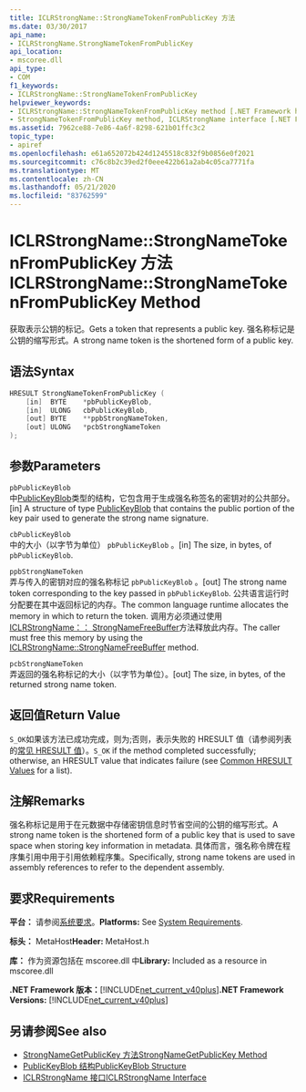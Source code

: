 ```yaml
---
title: ICLRStrongName::StrongNameTokenFromPublicKey 方法
ms.date: 03/30/2017
api_name:
- ICLRStrongName.StrongNameTokenFromPublicKey
api_location:
- mscoree.dll
api_type:
- COM
f1_keywords:
- ICLRStrongName::StrongNameTokenFromPublicKey
helpviewer_keywords:
- ICLRStrongName::StrongNameTokenFromPublicKey method [.NET Framework hosting]
- StrongNameTokenFromPublicKey method, ICLRStrongName interface [.NET Framework hosting]
ms.assetid: 7962ce88-7e86-4a6f-8298-621b01ffc3c2
topic_type:
- apiref
ms.openlocfilehash: e61a652072b424d1245518c832f9b0856e0f2021
ms.sourcegitcommit: c76c8b2c39ed2f0eee422b61a2ab4c05ca7771fa
ms.translationtype: MT
ms.contentlocale: zh-CN
ms.lasthandoff: 05/21/2020
ms.locfileid: "83762599"
---
```

# <a name="iclrstrongnamestrongnametokenfrompublickey-method"></a><span data-ttu-id="01945-102">ICLRStrongName::StrongNameTokenFromPublicKey 方法</span><span class="sxs-lookup"><span data-stu-id="01945-102">ICLRStrongName::StrongNameTokenFromPublicKey Method</span></span>
<span data-ttu-id="01945-103">获取表示公钥的标记。</span><span class="sxs-lookup"><span data-stu-id="01945-103">Gets a token that represents a public key.</span></span> <span data-ttu-id="01945-104">强名称标记是公钥的缩写形式。</span><span class="sxs-lookup"><span data-stu-id="01945-104">A strong name token is the shortened form of a public key.</span></span>  
  
## <a name="syntax"></a><span data-ttu-id="01945-105">语法</span><span class="sxs-lookup"><span data-stu-id="01945-105">Syntax</span></span>  
  
```cpp  
HRESULT StrongNameTokenFromPublicKey (
    [in]  BYTE    *pbPublicKeyBlob,  
    [in]  ULONG   cbPublicKeyBlob,  
    [out] BYTE    **ppbStrongNameToken,  
    [out] ULONG   *pcbStrongNameToken  
);  
```  
  
## <a name="parameters"></a><span data-ttu-id="01945-106">参数</span><span class="sxs-lookup"><span data-stu-id="01945-106">Parameters</span></span>  
 `pbPublicKeyBlob`  
 <span data-ttu-id="01945-107">中[PublicKeyBlob](../strong-naming/publickeyblob-structure.md)类型的结构，它包含用于生成强名称签名的密钥对的公共部分。</span><span class="sxs-lookup"><span data-stu-id="01945-107">[in] A structure of type [PublicKeyBlob](../strong-naming/publickeyblob-structure.md) that contains the public portion of the key pair used to generate the strong name signature.</span></span>  
  
 `cbPublicKeyBlob`  
 <span data-ttu-id="01945-108">中的大小（以字节为单位） `pbPublicKeyBlob` 。</span><span class="sxs-lookup"><span data-stu-id="01945-108">[in] The size, in bytes, of `pbPublicKeyBlob`.</span></span>  
  
 `ppbStrongNameToken`  
 <span data-ttu-id="01945-109">弄与传入的密钥对应的强名称标记 `pbPublicKeyBlob` 。</span><span class="sxs-lookup"><span data-stu-id="01945-109">[out] The strong name token corresponding to the key passed in `pbPublicKeyBlob`.</span></span> <span data-ttu-id="01945-110">公共语言运行时分配要在其中返回标记的内存。</span><span class="sxs-lookup"><span data-stu-id="01945-110">The common language runtime allocates the memory in which to return the token.</span></span> <span data-ttu-id="01945-111">调用方必须通过使用[ICLRStrongName：： StrongNameFreeBuffer](iclrstrongname-strongnamefreebuffer-method.md)方法释放此内存。</span><span class="sxs-lookup"><span data-stu-id="01945-111">The caller must free this memory by using the [ICLRStrongName::StrongNameFreeBuffer](iclrstrongname-strongnamefreebuffer-method.md) method.</span></span>  
  
 `pcbStrongNameToken`  
 <span data-ttu-id="01945-112">弄返回的强名称标记的大小（以字节为单位）。</span><span class="sxs-lookup"><span data-stu-id="01945-112">[out] The size, in bytes, of the returned strong name token.</span></span>  
  
## <a name="return-value"></a><span data-ttu-id="01945-113">返回值</span><span class="sxs-lookup"><span data-stu-id="01945-113">Return Value</span></span>  
 <span data-ttu-id="01945-114">`S_OK`如果该方法已成功完成，则为;否则，表示失败的 HRESULT 值（请参阅列表的[常见 HRESULT 值](/windows/win32/seccrypto/common-hresult-values)）。</span><span class="sxs-lookup"><span data-stu-id="01945-114">`S_OK` if the method completed successfully; otherwise, an HRESULT value that indicates failure (see [Common HRESULT Values](/windows/win32/seccrypto/common-hresult-values) for a list).</span></span>  
  
## <a name="remarks"></a><span data-ttu-id="01945-115">注解</span><span class="sxs-lookup"><span data-stu-id="01945-115">Remarks</span></span>  
 <span data-ttu-id="01945-116">强名称标记是用于在元数据中存储密钥信息时节省空间的公钥的缩写形式。</span><span class="sxs-lookup"><span data-stu-id="01945-116">A strong name token is the shortened form of a public key that is used to save space when storing key information in metadata.</span></span> <span data-ttu-id="01945-117">具体而言，强名称令牌在程序集引用中用于引用依赖程序集。</span><span class="sxs-lookup"><span data-stu-id="01945-117">Specifically, strong name tokens are used in assembly references to refer to the dependent assembly.</span></span>  
  
## <a name="requirements"></a><span data-ttu-id="01945-118">要求</span><span class="sxs-lookup"><span data-stu-id="01945-118">Requirements</span></span>  
 <span data-ttu-id="01945-119">**平台：** 请参阅[系统要求](../../get-started/system-requirements.md)。</span><span class="sxs-lookup"><span data-stu-id="01945-119">**Platforms:** See [System Requirements](../../get-started/system-requirements.md).</span></span>  
  
 <span data-ttu-id="01945-120">**标头：** MetaHost</span><span class="sxs-lookup"><span data-stu-id="01945-120">**Header:** MetaHost.h</span></span>  
  
 <span data-ttu-id="01945-121">**库：** 作为资源包括在 mscoree.dll 中</span><span class="sxs-lookup"><span data-stu-id="01945-121">**Library:** Included as a resource in mscoree.dll</span></span>  
  
 <span data-ttu-id="01945-122">**.NET Framework 版本：**[!INCLUDE[net_current_v40plus](../../../../includes/net-current-v40plus-md.md)]</span><span class="sxs-lookup"><span data-stu-id="01945-122">**.NET Framework Versions:** [!INCLUDE[net_current_v40plus](../../../../includes/net-current-v40plus-md.md)]</span></span>  
  
## <a name="see-also"></a><span data-ttu-id="01945-123">另请参阅</span><span class="sxs-lookup"><span data-stu-id="01945-123">See also</span></span>

- [<span data-ttu-id="01945-124">StrongNameGetPublicKey 方法</span><span class="sxs-lookup"><span data-stu-id="01945-124">StrongNameGetPublicKey Method</span></span>](iclrstrongname-strongnamegetpublickey-method.md)
- [<span data-ttu-id="01945-125">PublicKeyBlob 结构</span><span class="sxs-lookup"><span data-stu-id="01945-125">PublicKeyBlob Structure</span></span>](../strong-naming/publickeyblob-structure.md)
- [<span data-ttu-id="01945-126">ICLRStrongName 接口</span><span class="sxs-lookup"><span data-stu-id="01945-126">ICLRStrongName Interface</span></span>](iclrstrongname-interface.md)
